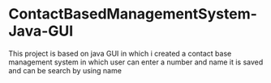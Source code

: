 # ContactBasedManagementSystem-Java-GUI
This project is based on java GUI in which i created a contact base management system in which user can enter a number and name it is saved and can be search by using name
